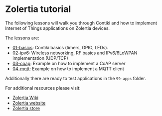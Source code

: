 # Zolertia tutorial

The following lessons will walk you through Contiki and how to implement Internet of Things applications on Zolertia devices.

The lessons are:

* [01-basics](https://github.com/alignan/contiki/tree/iot-workshop/examples/zolertia/tutorial/01-basics): Contiki basics (timers, GPIO, LEDs).
* [02-ipv6](https://github.com/alignan/contiki/tree/iot-workshop/examples/zolertia/tutorial/02-ipv6): Wireless networking, RF basics and IPv6/6LoWPAN implementation (UDP/TCP)
* [03-coap](https://github.com/alignan/contiki/tree/iot-workshop/examples/zolertia/tutorial/03-coap): Example on how to implement a CoAP server
* [04-mqtt](https://github.com/alignan/contiki/tree/iot-workshop/examples/zolertia/tutorial/04-mqtt): Example on how to implement a MQTT client

Additionally there are ready to test applications in the `99-apps` folder.

For additional resources please visit:

* [Zolertia Wiki](https://github.com/Zolertia/Resources/wiki)
* [Zolertia website](http://zolertia.io)
* [Zolertia store](http://zolertia.io/store)
